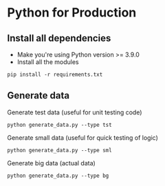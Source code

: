 # Python for Production

## Install all dependencies

- Make you're using Python version >= 3.9.0
- Install all the modules

```
pip install -r requirements.txt
```

## Generate data

Generate test data (useful for unit testing code)

```
python generate_data.py --type tst
```

Generate small data (useful for quick testing of logic)

```
python generate_data.py --type sml
```

Generate big data (actual data)

```
python generate_data.py --type bg
```

